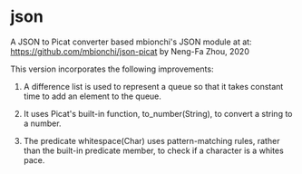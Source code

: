 # json
A JSON to Picat converter based mbionchi's JSON module at at: https://github.com/mbionchi/json-picat
by Neng-Fa Zhou, 2020

This version incorporates the following improvements:

1. A difference list is used to represent a queue so that it takes constant time to add an element to the queue.

2. It uses Picat's built-in function, to_number(String), to convert a string to a number.

3. The predicate whitespace(Char) uses pattern-matching rules, rather than the built-in predicate member, to check if a character is a whites pace.
